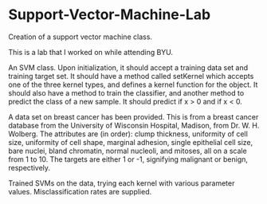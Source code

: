 # Support-Vector-Machine-Lab
Creation of a support vector machine class.


This is a lab that I worked on while attending BYU.

An SVM class. Upon initialization, it should accept a training data set and training target set.
It should have a method called setKernel which accepts one of the three kernel types, 
and defines a kernel function for the object. It should also have a method to train the classifier, 
and another method to predict the class of a new sample. 
It should predict if x > 0 and if x < 0.


A data set on breast cancer has been provided. 
This is from a breast cancer database from the University of Wisconsin Hospital, Madison, from Dr. W. H. Wolberg.
The attributes are (in order): clump thickness, uniformity of cell size, uniformity of cell shape, 
marginal adhesion, single epithelial cell size, bare nuclei, bland chromatin, 
normal nucleoli, and mitoses, all on a scale from 1 to 10. 
The targets are either 1 or -1, signifying malignant or benign, respectively.



Trained SVMs on the data, trying each kernel with various parameter values. Misclassification rates are supplied.
